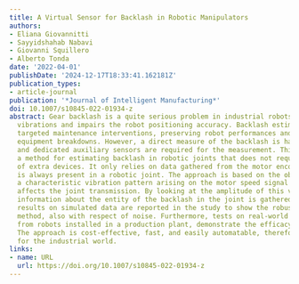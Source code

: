 ```yaml
---
title: A Virtual Sensor for Backlash in Robotic Manipulators
authors:
- Eliana Giovannitti
- Sayyidshahab Nabavi
- Giovanni Squillero
- Alberto Tonda
date: '2022-04-01'
publishDate: '2024-12-17T18:33:41.162181Z'
publication_types:
- article-journal
publication: '*Journal of Intelligent Manufacturing*'
doi: 10.1007/s10845-022-01934-z
abstract: Gear backlash is a quite serious problem in industrial robots, it causes
  vibrations and impairs the robot positioning accuracy. Backlash estimation allows
  targeted maintenance interventions, preserving robot performances and avoiding unforeseen
  equipment breakdowns. However, a direct measure of the backlash is hard to obtain,
  and dedicated auxiliary sensors are required for the measurement. This paper presents
  a method for estimating backlash in robotic joints that does not require the installation
  of extra devices. It only relies on data gathered from the motor encoder, which
  is always present in a robotic joint. The approach is based on the observation of
  a characteristic vibration pattern arising on the motor speed signal when backlash
  affects the joint transmission. By looking at the amplitude of this vibration some
  information about the entity of the backlash in the joint is gathered. Experimental
  results on simulated data are reported in the study to show the robustness of the
  method, also with respect of noise. Furthermore, tests on real-world data, gathered
  from robots installed in a production plant, demonstrate the efficacy of the technique.
  The approach is cost-effective, fast, and easily automatable, therefore convenient
  for the industrial world.
links:
- name: URL
  url: https://doi.org/10.1007/s10845-022-01934-z
---
```

